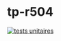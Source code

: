 # tp-r504
[![tests unitaires](https://github.com/MarouaneAllal/tp-r504/actions/workflows/pytest.yml/badge.svg)](https://github.com/MarouaneAllal/tp-r504/actions/workflows/pytest.yml)
